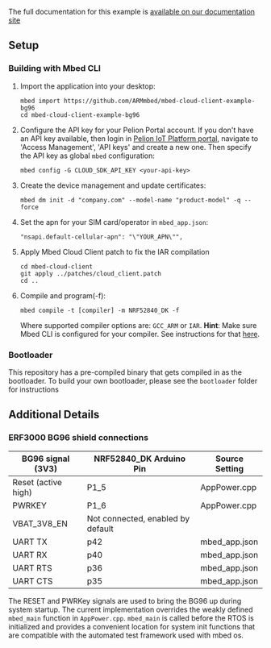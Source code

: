 The full documentation for this example is [available on our documentation site](https://cloud.mbed.com/docs/current/connecting/device-management-client-tutorials.html)

## Setup

### Building with Mbed CLI

1. Import the application into your desktop:
    ```
    mbed import https://github.com/ARMmbed/mbed-cloud-client-example-bg96
    cd mbed-cloud-client-example-bg96
    ```
2. Configure the API key for your Pelion Portal account.
     If you don't have an API key available, then login in [Pelion IoT Platform portal](https://portal.mbedcloud.com/), navigate to 'Access Management', 'API keys' and create a new one. Then specify the API key as global `mbed` configuration:
    ```
    mbed config -G CLOUD_SDK_API_KEY <your-api-key>
    ```
3. Create the device management and update certificates:
    ```
    mbed dm init -d "company.com" --model-name "product-model" -q --force
    ```
4.  Set the apn for your SIM card/operator in `mbed_app.json`:
    ```
    "nsapi.default-cellular-apn": "\"YOUR_APN\"",
    ```
5. Apply Mbed Cloud Client patch to fix the IAR compilation
    ```
    cd mbed-cloud-client
    git apply ../patches/cloud_client.patch
    cd ..
	```
6. Compile and program(-f):
    ```
    mbed compile -t [compiler] -m NRF52840_DK -f
    ```
    Where supported compiler options are: `GCC_ARM` or `IAR`. **Hint**: Make sure Mbed CLI is configured for your compiler. See instructions for that [here](https://os.mbed.com/docs/mbed-os/v5.12/tools/after-installation-configuring-mbed-cli.html).

### Bootloader

This repository has a pre-compiled binary that gets compiled in as the bootloader. To build your own bootloader, please see the `bootloader` folder for instructions

## Additional Details

### ERF3000 BG96 shield connections

|BG96 signal (3V3)  | NRF52840_DK Arduino Pin| Source Setting|
|-------------------|------------------------|---------------|
|Reset (active high)| P1_5                     |AppPower.cpp   |
|PWRKEY             | P1_6                    |AppPower.cpp   |
|VBAT_3V8_EN        | Not connected, enabled by default |    |
|UART TX            | p42                     |mbed_app.json  |
|UART RX            | p40                     |mbed_app.json  |
|UART RTS           | p36                    |mbed_app.json  |
|UART CTS           | p35                     |mbed_app.json  |

The RESET and PWRKey signals are used to bring the BG96 up during system startup.  The current implementation overrides the weakly defined `mbed_main` function in `AppPower.cpp`.  `mbed_main` is called before the RTOS is initialized and provides a convenient location for system init functions that are compatible with the automated test framework used with mbed os.

